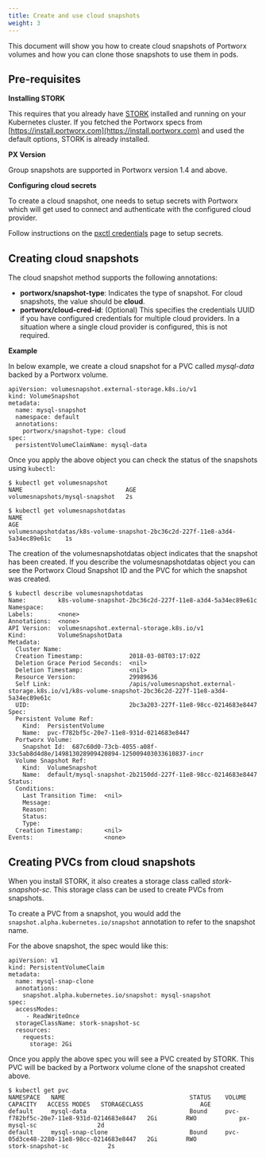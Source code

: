 ```yaml
---
title: Create and use cloud snapshots
weight: 3
---
```


This document will show you how to create cloud snapshots of Portworx volumes and how you can clone those snapshots to use them in pods.

## Pre-requisites

**Installing STORK**

This requires that you already have [STORK](/portworx-install-with-kubernetes/operate-and-maintain-on-kubernetes/monitoring/stork/) installed and running on your
Kubernetes cluster. If you fetched the Portworx specs from [https://install.portworx.com](https://install.portworx.com) and used the default options, STORK is already installed.

**PX Version**

Group snapshots are supported in Portworx version 1.4 and above.

**Configuring cloud secrets**

To create a cloud snapshot, one needs to setup secrets with Portworx which will get used to connect and authenticate with the configured cloud provider.

Follow instructions on the [pxctl credentials](/reference/cli/credentials) page to setup secrets.

## Creating cloud snapshots

The cloud snapshot method supports the following annotations:
* __portworx/snapshot-type__: Indicates the type of snapshot. For cloud snapshots, the value should be **cloud**.
* __portworx/cloud-cred-id__: (Optional) This specifies the credentials UUID if you have configured credentials for multiple cloud providers. In a situation where a single cloud provider is configured, this is not required.

**Example**

In below example, we create a cloud snapshot for a PVC called _mysql-data_ backed by a Portworx volume.

```
apiVersion: volumesnapshot.external-storage.k8s.io/v1
kind: VolumeSnapshot
metadata:
  name: mysql-snapshot
  namespace: default
  annotations:
    portworx/snapshot-type: cloud
spec:
  persistentVolumeClaimName: mysql-data
```

Once you apply the above object you can check the status of the snapshots using `kubectl`:

```
$ kubectl get volumesnapshot
NAME                             AGE
volumesnapshots/mysql-snapshot   2s
```

```
$ kubectl get volumesnapshotdatas
NAME                                                                            AGE
volumesnapshotdatas/k8s-volume-snapshot-2bc36c2d-227f-11e8-a3d4-5a34ec89e61c    1s
```

The creation of the volumesnapshotdatas object indicates that the snapshot has been created. If you describe the volumesnapshotdatas object you can see the Portworx Cloud Snapshot ID and the PVC for which the snapshot was created.

```
$ kubectl describe volumesnapshotdatas
Name:         k8s-volume-snapshot-2bc36c2d-227f-11e8-a3d4-5a34ec89e61c
Namespace:    
Labels:       <none>
Annotations:  <none>
API Version:  volumesnapshot.external-storage.k8s.io/v1
Kind:         VolumeSnapshotData
Metadata:
  Cluster Name:                   
  Creation Timestamp:             2018-03-08T03:17:02Z
  Deletion Grace Period Seconds:  <nil>
  Deletion Timestamp:             <nil>
  Resource Version:               29989636
  Self Link:                      /apis/volumesnapshot.external-storage.k8s.io/v1/k8s-volume-snapshot-2bc36c2d-227f-11e8-a3d4-5a34ec89e61c
  UID:                            2bc3a203-227f-11e8-98cc-0214683e8447
Spec:
  Persistent Volume Ref:
    Kind:  PersistentVolume
    Name:  pvc-f782bf5c-20e7-11e8-931d-0214683e8447
  Portworx Volume:
    Snapshot Id:  687c60d0-73cb-4055-a08f-33c5ab8d4d8e/149813028909420894-125009403033610837-incr
  Volume Snapshot Ref:
    Kind:  VolumeSnapshot
    Name:  default/mysql-snapshot-2b2150dd-227f-11e8-98cc-0214683e8447
Status:
  Conditions:
    Last Transition Time:  <nil>
    Message:               
    Reason:                
    Status:                
    Type:                  
  Creation Timestamp:      <nil>
Events:                    <none>
```

## Creating PVCs from cloud snapshots

When you install STORK, it also creates a storage class called _stork-snapshot-sc_. This storage class can be used to create PVCs from snapshots.

To create a PVC from a snapshot, you would add the `snapshot.alpha.kubernetes.io/snapshot` annotation to refer to the snapshot
name.

For the above snapshot, the spec would like this:
```
apiVersion: v1
kind: PersistentVolumeClaim
metadata:
  name: mysql-snap-clone
  annotations:
    snapshot.alpha.kubernetes.io/snapshot: mysql-snapshot
spec:
  accessModes:
     - ReadWriteOnce
  storageClassName: stork-snapshot-sc
  resources:
    requests:
      storage: 2Gi
```

Once you apply the above spec you will see a PVC created by STORK. This PVC will be backed by a Portworx volume clone of the snapshot created above.

```
$ kubectl get pvc  
NAMESPACE   NAME                                   STATUS    VOLUME                                     CAPACITY   ACCESS MODES   STORAGECLASS                AGE
default     mysql-data                             Bound     pvc-f782bf5c-20e7-11e8-931d-0214683e8447   2Gi        RWO            px-mysql-sc                 2d
default     mysql-snap-clone                       Bound     pvc-05d3ce48-2280-11e8-98cc-0214683e8447   2Gi        RWO            stork-snapshot-sc           2s
```
